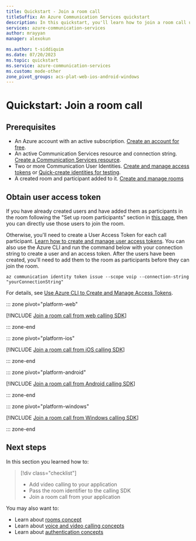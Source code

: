 ```yaml
---
title: Quickstart - Join a room call
titleSuffix: An Azure Communication Services quickstart
description: In this quickstart, you'll learn how to join a room call using web or native mobile calling SDKs
services: azure-communication-services
author: mrayyan
manager: alexokun

ms.author: t-siddiquim
ms.date: 07/20/2023
ms.topic: quickstart
ms.service: azure-communication-services
ms.custom: mode-other
zone_pivot_groups: acs-plat-web-ios-android-windows
---
```


# Quickstart: Join a room call


## Prerequisites

- An Azure account with an active subscription. [Create an account for free](https://azure.microsoft.com/free/?WT.mc_id=A261C142F).
- An active Communication Services resource and connection string. [Create a Communication Services resource](../create-communication-resource.md).
- Two or more Communication User Identities. [Create and manage access tokens](../identity/access-tokens.md) or [Quick-create identities for testing](../identity/quick-create-identity.md).
- A created room and participant added to it. [Create and manage rooms](get-started-rooms.md)


## Obtain user access token
If you have already created users and have added them as participants in the room following the "Set up room participants" section in [this page](./get-started-rooms.md), then you can directly use those users to join the room.

Otherwise, you'll need to create a User Access Token for each call participant. [Learn how to create and manage user access tokens](../identity/access-tokens.md). You can also use the Azure CLI and run the command below with your connection string to create a user and an access token. After the users have been created, you'll need to add them to the room as participants before they can join the room.

```azurecli-interactive
az communication identity token issue --scope voip --connection-string "yourConnectionString"
```

For details, see [Use Azure CLI to Create and Manage Access Tokens](../identity/access-tokens.md?pivots=platform-azcli).


::: zone pivot="platform-web"

[!INCLUDE [Join a room call from web calling SDK](./includes/rooms-quickstart-call-web.md)]

::: zone-end

::: zone pivot="platform-ios"

[!INCLUDE [Join a room call from iOS calling SDK](./includes/rooms-quickstart-call-ios.md)]

::: zone-end

::: zone pivot="platform-android"

[!INCLUDE [Join a room call from Android calling SDK](./includes/rooms-quickstart-call-android.md)]

::: zone-end

::: zone pivot="platform-windows"

[!INCLUDE [Join a room call from Windows calling SDK](./includes/rooms-quickstart-call-windows.md)]

::: zone-end

## Next steps

In this section you learned how to:
> [!div class="checklist"]
> - Add video calling to your application
> - Pass the room identifier to the calling SDK
> - Join a room call from your application

You may also want to:
 - Learn about [rooms concept](../../concepts/rooms/room-concept.md)
 - Learn about [voice and video calling concepts](../../concepts/voice-video-calling/about-call-types.md)
 - Learn about [authentication concepts](../../concepts/authentication.md)
